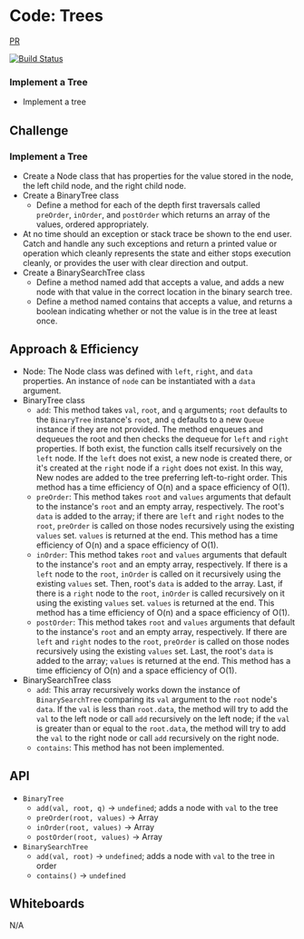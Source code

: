 # Code: Trees

[PR](https://github.com/charmedsatyr-401-advanced-javascript/data-structures-and-algorithms/pull/14)

[![Build Status](https://travis-ci.org/charmedsatyr-401-advanced-javascript/data-structures-and-algorithms.svg?branch=tree)](https://travis-ci.org/charmedsatyr-401-advanced-javascript/data-structures-and-algorithms)

### Implement a Tree
* Implement a tree

## Challenge
### Implement a Tree
* Create a Node class that has properties for the value stored in the node, the left child node, and the right child node.
* Create a BinaryTree class
  * Define a method for each of the depth first traversals called `preOrder`, `inOrder`, and `postOrder` which returns an array of the values, ordered appropriately.
* At no time should an exception or stack trace be shown to the end user. Catch and handle any such exceptions and return a printed value or operation which cleanly represents the state and either stops execution cleanly, or provides the user with clear direction and output.
* Create a BinarySearchTree class
  * Define a method named add that accepts a value, and adds a new node with that value in the correct location in the binary search tree.
  * Define a method named contains that accepts a value, and returns a boolean indicating whether or not the value is in the tree at least once.

## Approach & Efficiency
* Node: The Node class was defined with `left`, `right`, and `data` properties. An instance of `node` can be instantiated with a `data` argument.
* BinaryTree class
  * `add`: This method takes `val`, `root`, and `q` arguments; `root` defaults to the `BinaryTree` instance's `root`, and `q` defaults to a new `Queue` instance if they are not provided. The method enqueues and dequeues the root and then checks the dequeue for `left` and `right` properties. If both exist, the function calls itself recursively on the `left` node. If the `left` does not exist, a new node is created there, or it's created at the `right` node if a `right` does not exist. In this way, New nodes are added to the tree preferring left-to-right order. This method has a time efficiency of O(n) and a space efficiency of O(1).
  * `preOrder`: This method takes `root` and `values` arguments that default to the instance's `root` and an empty array, respectively. The root's `data` is added to the array; if there are `left` and `right` nodes to the `root`, `preOrder` is called on those nodes recursively using the existing `values` set. `values` is returned at the end. This method has a time efficiency of O(n) and a space efficiency of O(1).
  * `inOrder`: This method takes `root` and `values` arguments that default to the instance's `root` and an empty array, respectively. If there is a `left` node to the `root`, `inOrder` is called on it recursively using the existing `values` set. Then, root's `data` is added to the array. Last, if there is a `right` node to the `root`, `inOrder` is called recursively on it using the existing `values` set. `values` is returned at the end. This method has a time efficiency of O(n) and a space efficiency of O(1).
  * `postOrder`: This method takes `root` and `values` arguments that default to the instance's `root` and an empty array, respectively. If there are `left` and `right` nodes to the `root`, `preOrder` is called on those nodes recursively using the existing `values` set. Last, the root's `data` is added to the array; `values` is returned at the end. This method has a time efficiency of O(n) and a space efficiency of O(1).
* BinarySearchTree class
  * `add`: This array recursively works down the instance of `BinarySearchTree` comparing its `val` argument to the `root` node's `data`. If the `val` is less than `root.data`, the method will try to add the `val` to the left node or call `add` recursively on the left node; if the `val` is greater than or equal to the `root.data`, the method will try to add the `val` to the right node or call `add` recursively on the right node.
  * `contains`: This method has not been implemented.

## API
* `BinaryTree`
  * `add(val, root, q)` -> `undefined`; adds a node with `val` to the tree
  * `preOrder(root, values)` -> Array
  * `inOrder(root, values)` -> Array
  * `postOrder(root, values)` -> Array
* `BinarySearchTree`
  * `add(val, root)` -> `undefined`; adds a node with `val` to the tree in order
  * `contains()` -> `undefined`

## Whiteboards
N/A

